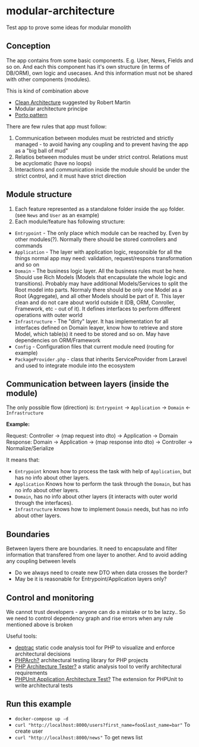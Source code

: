 # modular-architecture
Test app to prove some ideas for modular monolith

## Conception
The app contains from some basic components. E.g. User, News, Fields and so on. And each this component has it's own structure (in terms of DB/ORM), 
own logic and usecases. And this information must not be shared with other components (modules).

This is kind of combination above 
- [Clean Architecture](https://blog.cleancoder.com/uncle-bob/2012/08/13/the-clean-architecture.html) suggested by Robert Martin
- Modular architecture principe
- [Porto pattern](https://github.com/Mahmoudz/Porto)

There are few rules that app must follow:
1. Communication between modules must be restricted and strictly managed - to avoid having any coupling and to prevent having the app as a "big ball of mud"
2. Relatios between modules must be under strict control. Relations must be acyclomatic (have no loops)
3. Interactions and communication inside the module should be under the strict control, and it must have strict direction

## Module structure
1. Each feature represented as a standalone folder inside the `app` folder. (see `News` and `User` as an example)
2. Each module/feature has following structure:
  - `Entrypoint`          - The only place which module can be reached by. Even by other modules(?). Normally there should be stored controllers and commands
  - `Application`         - The layer with application logic, responsible for all the things normal app may need: validation, request/respons transformation and so on
  - `Domain`              - The business logic layer. All the business rules must be here. Should use Rich Models (Models that encapsulate the whole logic and transitions). 
                            Probably may have additional Models/Services to split the Root model into parts. Normaly there should be only one Model as a Root (Aggregate), 
                            and all other Models should be part of it. This layer clean and do not care about world outside it (DB, ORM, Conroller, Framework, etc - out of it).
                            It defines interfaces to perform different operations with outer world
  - `Infrastructure`      - The "dirty" layer. It has implementation for all interfaces defined on Domain leayer, know how to retrieve and store Model, 
                            which table(s) it need to be stored and so on. May have dependencies on ORM/Framework
  - `Config`              - Configuration files that current module need (routing for example)
  - `PackageProvider.php` - class that inherits ServiceProvider from Laravel and used to integrate module into the ecosystem
  
  ## Communication between layers (inside the module)
  The only possible flow (direction) is:
  `Entrypoint` -> `Application` -> `Domain` <- `Infrastructure`

  **Example:**
  
  Request: Controller -> (map request into dto) -> Application -> Domain
  Response: Domain -> Application -> (map response into dto) -> Controller -> Normalize/Serialize


  It means that:
  - `Entrypoint` knows how to process the task with help of `Application`, but has no info about other layers.
  - `Application` Knows how to perform the task through the `Domain`, but has no info about other layers.
  - `Domain`, has no info about other layers (it interacts with outer world through the interfaces).
  - `Infrastructure` knows how to implement `Domain` needs, but has no info about other layers.

## Boundaries
Between layers there are boundaries. It need to encapsulate and filter information that transfered from one layer to another. 
And to avoid adding any coupling between levels

- Do we always need to create new DTO when data crosses the border?
- May be it is reasonable for Entrypoint/Application layers only?

## Control and monitoring
We cannot trust developers - anyone can do a mistake or to be lazzy.. 
So we need to control dependency graph and rise errors when any rule mentioned above is broken

Useful tools:
- [deptrac](https://qossmic.github.io/deptrac/) static code analysis tool for PHP to visualize and enforce architectural decisions
- [PHPArch?](https://github.com/j6s/phparch) architectural testing library for PHP projects
- [PHP Architecture Tester?](https://github.com/carlosas/phpat) a static analysis tool to verify architectural requirements
- [PHPUnit Application Architecture Test?](https://github.com/ta-tikoma/phpunit-architecture-test) The extension for PHPUnit to write architectural tests


## Run this example
 - `docker-compose up -d`
 - `curl "http://localhost:8000/users?first_name=foo&last_name=bar"` To create user
 - `curl "http://localhost:8000/news"` To get news list
